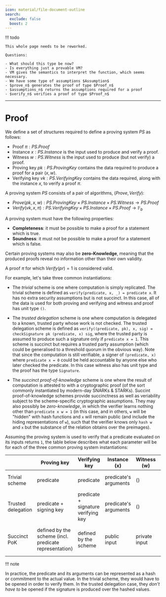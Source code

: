```yaml
---
icon: material/file-document-outline
search:
  exclude: false
  boost: 2
---
```


!!! todo

    This whole page needs to be reworked.

    Questions:

    - What should this type be now?
    - Is everything just a provable VM?
    - VM gives the semantics to interpret the function, which seems necessary.
    - We have some type of assumptions $Assumption$
    - $prove_n$ generates the proof of type $Proof_n$
    - $assumptions_n$ returns the assumptions required for a proof
    - $verify_n$ verifies a proof of type $Proof_n$

---

# Proof

We define a set of structures required to define a proving system $PS$ as follows:

- Proof $\pi: PS.Proof$
- Instance $x: PS.Instance$ is the input used to produce and verify a proof.
- Witness $w: PS.Witness$ is the input used to produce (but not verify) a proof.
- Proving key $pk: PS.ProvingKey$ contains the data required to produce a proof for a pair $(x, w)$.
- Verifying key $vk: PS.VerifyingKey$ contains the data required, along with the instance $x$, to verify a proof $\pi$.

A proving system $PS$ consists of a pair of algorithms, $(Prove, Verify)$:

- $Prove(pk, x, w): PS.ProvingKey \times PS.Instance \times PS.Witness \rightarrow PS.Proof$
- $Verify(vk, x, \pi): PS.VerifyingKey \times PS.Instance \times PS.Proof \rightarrow \mathbb{F}_b$

A proving system must have the following properties:

- **Completeness**: it must be possible to make a proof for a statement which is true.
- **Soundness**: it must not be possible to make a proof for a statement which is false.

Certain proving systems may also be **zero-Knowledge**, meaning that the produced proofs reveal no information other than their own validity.

A proof $\pi$ for which $Verify(pr) = 1$ is considered valid.

For example, let's take three common instantiations:

- The _trivial_ scheme is one where computation is simply replicated. The
  trivial scheme is defined as `verify(predicate, x, _) = predicate x`. It has no extra security assumptions but is not succinct. In this case, all of the data is used for both proving and verifying and witness and proof has unit type `()`.

- The _trusted delegation_ scheme is one where computation is delegated to a
  known, trusted party whose work is not checked. The trusted delegation scheme
  is defined as `verify((predicate, pk), x, sig) = checkSignature pk (predicate, x) sig`, where the trusted party is assumed to produce such a
  signature only if `predicate x = 1`. This scheme is succinct but requires a
  trusted party assumption (which could be generalised to a threshold quorum in
  the obvious way). Note that since the computation is still verifiable, a
  signer of `(predicate, x)` where `predicate x = 0` could be held
  accountable by anyone else who later checked the predicate. In this case witness also has unit type and the proof has the type `Signature`.

- The _succinct proof-of-knowledge_ scheme is one where the result of computation is attested to with a cryptographic proof (of the sort commonly instantiated by modern-day SNARKs & STARKs). Succint proof-of-knowledge schemes provide succinctness as well as veriability subject to the scheme-specific cryptographic assumptions. They may also possibly be _zero-knowledge_, in which the verifier learns nothing other than `predicate x w = 1` (in this case, and in others, `w` will be "hidden" with hash functions and `x` will remain public (and include the hiding representations of `w`), such that the verifier knows only `hash w` and `x` but the substance of the relation obtains over the preimages).

Assuming the proving system is used to verify that a predicate evaluated on its inputs returns `1`, the table below describes what each parameter will be for each of the three common proving system instantiations:

||Proving key|Verifying key|Instance (x)|Witness (w)|Proof|Properties|
|-|-|-|-|-|-|-|
|Trivial scheme|predicate|predicate|predicate's arguments|()|()|transparent, not succinct|
|Trusted delegation|predicate + signing key|predicate + signature verifying key|predicate's arguments|()|signature|succinct, trusted, verifiable|
|Succinct PoK|defined by the scheme (incl. predicate representation)|defined by the scheme|public input|private input|defined by the scheme|succinct, verifiable, possibly zero knowledge|

!!! note

In practice, the predicate and its arguments can be represented as a hash or commitment to the actual value. In the trivial scheme, they would have to be opened in order to verify them. In the trusted delegation case, they *don't have to* be opened if the signature is produced over the hashed values.